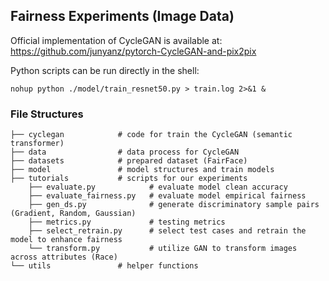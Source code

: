 ## Fairness Experiments (Image Data)

Official implementation of CycleGAN is available at: https://github.com/junyanz/pytorch-CycleGAN-and-pix2pix

Python scripts can be run directly in the shell:  
```shell
nohup python ./model/train_resnet50.py > train.log 2>&1 &
```

### File Structures 
```shell
├── cyclegan            # code for train the CycleGAN (semantic transformer)
├── data                # data process for CycleGAN
├── datasets            # prepared dataset (FairFace)
├── model               # model structures and train models
├── tutorials           # scripts for our experiments
    ├── evaluate.py            # evaluate model clean accuracy  
    ├── evaluate_fairness.py   # evaluate model empirical fairness
    ├── gen_ds.py              # generate discriminatory sample pairs (Gradient, Random, Gaussian)
    ├── metrics.py             # testing metrics  
    ├── select_retrain.py      # select test cases and retrain the model to enhance fairness
    └── transform.py           # utilize GAN to transform images across attributes (Race)   
└── utils               # helper functions
```


